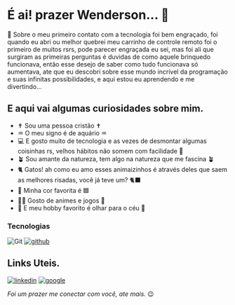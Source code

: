  # É ai! prazer Wenderson... 🤗
 
🚀 Sobre o meu primeiro contato com a tecnologia foi bem engraçado, foi quando eu abri ou melhor
quebrei meu carrinho de controle remoto foi o primeiro de muitos rsrs, pode parecer engraçada eu sei, mas foi ali que surgiram as 
primeiras perguntas é duvidas de como aquele brinquedo funcionava, então esse desejo de saber como tudo funcionava
só aumentava, ate que eu descobri sobre esse mundo incrível da programação e suas infinitas possibilidades, e aqui estou eu
aprendendo e me divertindo...

## E aqui vai algumas curiosidades sobre mim.
- ✝️ Sou uma pessoa cristão ✝️
- ♒ O meu signo é de aquário ♒
- 💻 E gosto muito de tecnologia e as vezes de desmontar algumas coisinhas rs, velhos hábitos não somem com facilidade 🤭
- 🪴 Sou amante da natureza, tem algo na natureza que me fascina 🪴
- 🐈 Gatos! ah como eu amo esses animaizinhos é através deles que saem as melhores risadas, você já teve um? 🐈‍⬛
- 🩵 Minha cor favorita é 🟦
- 🐦‍🔥 Gosto de animes e jogos 👾
- 🔭 E meu hobby favorito é olhar para o céu 🌌

### Tecnologias
![Git](https://img.shields.io/badge/Git-000?style=for-the-badge&logo=git)
[![github](https://img.shields.io/badge/github-black?style=for-the-badge&logo=github&logoColor=white)](https://github.com/)

## Links Uteis.
[![linkedin](https://img.shields.io/badge/linkedin-blue?style=for-the-badge&logo=linkedin&logoColor=black)](https://www.linkedin.com/in/wenderson-rodrigues-06b5842a5/)
[![google](https://img.shields.io/badge/gmail-black?style=for-the-badge&logo=gmail&logoColor=red)](https://mail.google.com/mail/u/0/?hl=pt_BR#inbox)

*Foi um prazer me conectar com você, ate mais.* 😉


